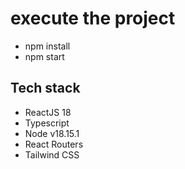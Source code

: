 # execute the project

- npm install
- npm start


## Tech stack

- ReactJS 18
- Typescript
- Node v18.15.1
- React Routers
- Tailwind CSS
